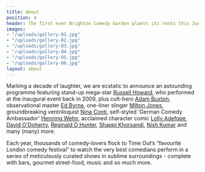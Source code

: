 ```yaml
---
title: About
position: 4
header: The first ever Brighton Comedy Garden plants its roots this June with five nights of sensational stand-up in the Big Top paired with street-food, craft beers and more in the glorious Preston Park
images:
- "/uploads/gallery-01.jpg"
- "/uploads/gallery-02.jpg"
- "/uploads/gallery-03.jpg"
- "/uploads/gallery-04.jpg"
- "/uploads/gallery-05.jpg"
- "/uploads/gallery-06.jpg"
layout: about
---
```


Marking a decade of laughter, we are ecstatic to announce an astounding programme featuring stand-up mega-star [Russell Howard](/line-up/sunday-late/), who performed at the inaugural event back in 2009, plus cult-hero [Adam Buxton](/line-up/sunday-early/), observational master [Ed Byrne](/line-up/saturday-mid/), one-liner slinger [Milton Jones](/line-up/saturday-early/), groundbreaking ventriloquist [Nina Conti](/line-up/saturday-mid/), self-styled ‘German Comedy Ambassador’ [Henning Wehn](/line-up/sunday-mid/), acclaimed character comic [Lolly Adefope](/line-up/thursday/), [David O’Doherty](/line-up/friday/), [Reginald D Hunter](/line-up/saturday-late/), [Shappi Khorsandi](/line-up/saturday-early/), [Nish Kumar](/line-up/thursday/) and many (many) more.

Each year, thousands of comedy-lovers flock to Time Out’s “favourite London comedy festival” to watch the very best comedians perform in a series of meticulously curated shows in sublime surroundings - complete with bars, gourmet street-food, music and so much more.